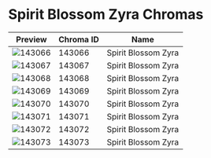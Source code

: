 # Spirit Blossom Zyra Chromas

| Preview | Chroma ID | Name |
|---------|-----------|------|
| ![143066](https://raw.communitydragon.org/latest/plugins/rcp-be-lol-game-data/global/default/v1/champion-chroma-images/143/143066.png) | 143066 | Spirit Blossom Zyra |
| ![143067](https://raw.communitydragon.org/latest/plugins/rcp-be-lol-game-data/global/default/v1/champion-chroma-images/143/143067.png) | 143067 | Spirit Blossom Zyra |
| ![143068](https://raw.communitydragon.org/latest/plugins/rcp-be-lol-game-data/global/default/v1/champion-chroma-images/143/143068.png) | 143068 | Spirit Blossom Zyra |
| ![143069](https://raw.communitydragon.org/latest/plugins/rcp-be-lol-game-data/global/default/v1/champion-chroma-images/143/143069.png) | 143069 | Spirit Blossom Zyra |
| ![143070](https://raw.communitydragon.org/latest/plugins/rcp-be-lol-game-data/global/default/v1/champion-chroma-images/143/143070.png) | 143070 | Spirit Blossom Zyra |
| ![143071](https://raw.communitydragon.org/latest/plugins/rcp-be-lol-game-data/global/default/v1/champion-chroma-images/143/143071.png) | 143071 | Spirit Blossom Zyra |
| ![143072](https://raw.communitydragon.org/latest/plugins/rcp-be-lol-game-data/global/default/v1/champion-chroma-images/143/143072.png) | 143072 | Spirit Blossom Zyra |
| ![143073](https://raw.communitydragon.org/latest/plugins/rcp-be-lol-game-data/global/default/v1/champion-chroma-images/143/143073.png) | 143073 | Spirit Blossom Zyra |